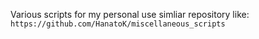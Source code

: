 Various scripts for my personal use
simliar repository like:
`https://github.com/HanatoK/miscellaneous_scripts`
